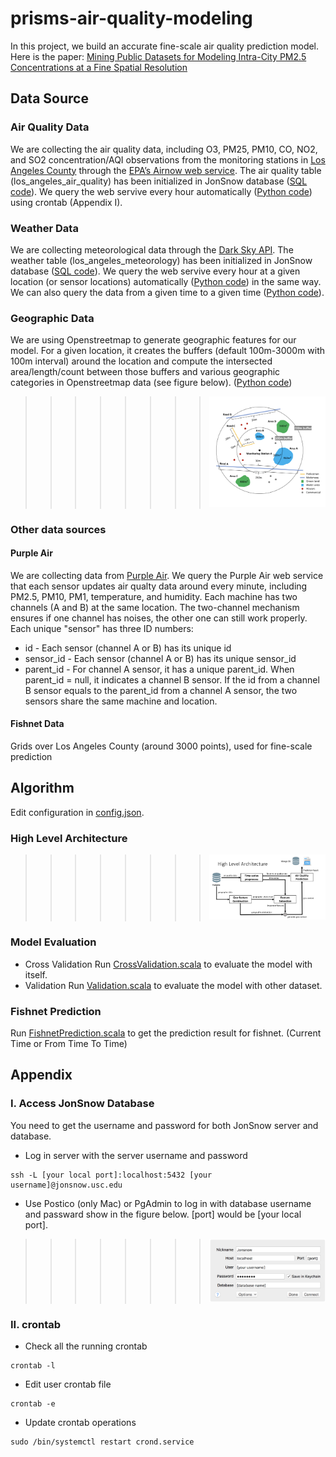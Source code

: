 # prisms-air-quality-modeling

In this project, we build an accurate fine-scale air quality prediction model. Here is the paper: [Mining Public Datasets for Modeling Intra-City PM2.5 Concentrations at a Fine Spatial Resolution](https://dl.acm.org/citation.cfm?id=3139958.3140013)

## Data Source
### Air Quality Data
We are collecting the air quality data, including O3, PM25, PM10, CO, NO2, and SO2 concentration/AQI observations from the monitoring stations in [Los Angeles County](https://www.lacounty.gov/) through the [EPA’s Airnow web service](https://docs.airnowapi.org/webservices). The air quality table (los_angeles_air_quality) has been initialized in JonSnow database ([SQL code](/SQL/create_la_aq_table.sql)). We query the web servive every hour automatically ([Python code](/PythonCode/epa_sensor_data_request.py)) using crontab (Appendix I).

### Weather Data
We are collecting meteorological data through the [Dark Sky API](https://darksky.net/dev/docs). The weather table (los_angeles_meteorology) has been initialized in JonSnow database ([SQL code](/SQL/create_la_aq_table.sql)). We query the web servive every hour at a given location (or sensor locations) automatically ([Python code](/PythonCode/epa_sensor_data_request.py)) in the same way. We can also query the data from a given time to a given time ([Python code](/PythonCode/epa_sensor_data_request.py)).

### Geographic Data
We are using Openstreetmap to generate geographic features for our model. For a given location, it creates the buffers (default 100m-3000m with 100m interval) around the location and compute the intersected area/length/count between those buffers and various geographic categories in Openstreetmap data (see figure below). ([Python code](/PythonCode/generate_geo_feature_types.py)) 
>>>>>>>>![ScreenShot](/images/geoabstraction_example.png)

### Other data sources
#### Purple Air
We are collecting data from [Purple Air](https://www.purpleair.com/). We query the Purple Air web service that each sensor updates air qualty data around every minute, including PM2.5, PM10, PM1, temperature, and humidity. Each machine has two channels (A and B) at the same location. The two-channel mechanism ensures if one channel has noises, the other one can still work properly. 
Each unique "sensor" has three ID numbers:
- id - Each sensor (channel A or B) has its unique id
- sensor_id - Each sensor (channel A or B) has its unique sensor_id
- parent_id - For channel A sensor, it has a unique parent_id. When parent_id = null, it indicates a channel B sensor. If the id from a channel B sensor equals to the parent_id from a channel A sensor, the two sensors share the same machine and location.
                  
#### Fishnet Data
Grids over Los Angeles County (around 3000 points), used for fine-scale prediction

## Algorithm
Edit configuration in [config.json](/PRISMS_AirQualityPrediction/src/data/model/config.json).
### High Level Architecture
>>>>>>>>![ScreenShot](/images/high_level_architecture.png)
### Model Evaluation
- Cross Validation
Run [CrossValidation.scala](/AirQualityPrediction/src/main/scala/Demo/CrossValidation.scala) to evaluate the model with itself.
- Validation
Run [Validation.scala](/PRISMS_AirQualityPrediction/src/main/scala/Demo/Validation.scala) to evaluate the model with other dataset.
### Fishnet Prediction
Run [FishnetPrediction.scala](/AirQualityPrediction/src/main/scala/Demo/FishnetPrediction.scala) to get the prediction result for fishnet.
(Current Time or From Time To Time)

## Appendix
### I. Access JonSnow Database
You need to get the username and password for both JonSnow server and database. 
- Log in server with the server username and password
```
ssh -L [your local port]:localhost:5432 [your username]@jonsnow.usc.edu
```
- Use Postico (only Mac) or PgAdmin to log in with database username and passward show in the figure below. [port] would be [your local port].
>>>>>>>>![ScreenShot](/images/database_login.jpg)

### II. crontab
- Check all the running crontab
```
crontab -l    
```
- Edit user crontab file
```
crontab -e   
```
- Update crontab operations
```
sudo /bin/systemctl restart crond.service
```
